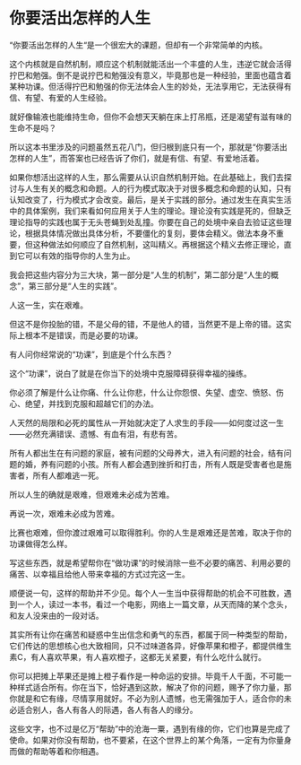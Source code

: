 # 你要活出怎样的人生

“你要活出怎样的人生“是一个很宏大的课题，但却有一个非常简单的内核。

这个内核就是自然机制，顺应这个机制就能活出一个丰盛的人生，违逆它就会活得拧巴和勉强。倒不是说拧巴和勉强没有意义，毕竟那也是一种经验，里面也蕴含着某种功课。但活得拧巴和勉强的你无法体会人生的妙处，无法享用它，无法获得有信、有望、有爱的人生经验。

就好像输液也能维持生命，但你不会想天天躺在床上打吊瓶，还是渴望有滋有味的生命不是吗？

所以这本书里涉及的问题虽然五花八门，但归根到底只有一个，那就是“你要活出怎样的人生”，而答案也已经告诉了你们，就是有信、有望、有爱地活着。

如果你想活出这样的人生，那么需要从认识自然机制开始。在此基础上，我们去探讨与人生有关的概念和命题。人的行为模式取决于对很多概念和命题的认知，只有认知改变了，行为模式才会改变。最后，是关于实践的部分。通过发生在真实生活中的具体案例，我们来看如何应用关于人生的理论。理论没有实践是死的，但缺乏理论指导的实践也属于无头苍蝇到处乱撞。你要在自己的处境中亲自去验证这些理论，根据具体情况做出具体分析，不要僵化的复刻，要体会精义。做法本身不重要，但这种做法如何顺应了自然机制，这叫精义。再根据这个精义去修正理论，直到它可以有效的指导你的人生为止。

我会把这些内容分为三大块，第一部分是“人生的机制”，第二部分是“人生的概念”，第三部分是“人生的实践”。



人这一生，实在艰难。

但这不是你投胎的错，不是父母的错，不是他人的错，当然更不是上帝的错。这实际上根本不是错误，而是必要的功课。

有人问你经常说的“功课”，到底是个什么东西？

这个“功课”，说白了就是在你当下的处境中克服障碍获得幸福的操练。

你必须了解是什么让你痛、什么让你悲，什么让你怨恨、失望、虚空、愤怒、伤心、绝望，并找到克服和超越它们的办法。

人天然的局限和必死的属性从一开始就决定了人求生的手段——如何度过这一生——必然充满错误、遗憾、有血有泪，有悲有苦。

所有人都出生在有问题的家庭，被有问题的父母养大，进入有问题的社会，结有问题的婚，养有问题的小孩。所有人都会遇到挫折和打击，所有人既是受害者也是施害者，所有人都难逃一死。

所以人生的确就是艰难，但艰难未必成为苦难。

再说一次，艰难未必成为苦难。

比赛也艰难，但你渡过艰难可以取得胜利。你的人生是艰难还是苦难，取决于你的功课做得怎么样。

写这些东西，就是希望帮你在“做功课”的时候消除一些不必要的痛苦、利用必要的痛苦、以幸福且给他人带来幸福的方式过完这一生。

顺便说一句，这样的帮助并不少见。每个人一生当中获得帮助的机会不可胜数，遇到一个人，读过一本书，看过一个电影，网络上一篇文章，从天而降的某个念头，和友人没来由的一段对话。

其实所有让你在痛苦和疑惑中生出信念和勇气的东西，都属于同一种类型的帮助，它们传达的思想核心也大致相同，只不过味道各异，好像苹果和橙子，都提供维生素C，有人喜欢苹果，有人喜欢橙子，这都无关紧要，有什么吃什么就行。

你可以把摊上苹果还是摊上橙子看作是一种命运的安排。毕竟千人千面，不可能一种样式适合所有。你在当下，恰好遇到这款，解决了你的问题，赐予了你力量，那你就是和它有缘，尽情享用就好。不必为别人遗憾，也无需强加于人，适合你的未必适合别人，各人有各人的际遇，各人有各人的缘分。

这些文字，也不过是亿万“帮助”中的沧海一粟，遇到有缘的你，它们也算是完成了使命。如果对你没有帮助，也不要紧，在这个世界上的某个角落，一定有为你量身而做的帮助等着和你相遇。
